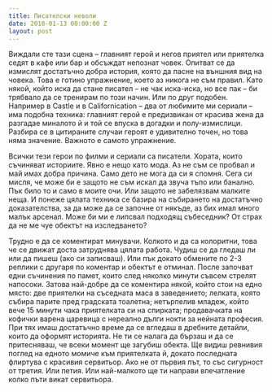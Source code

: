 ```yaml
---
title: Писателски неволи
date: 2010-01-13 00:00:00 Z
layout: post
---
```


<span class="dropcap">В</span>иждали сте тази сцена – главният герой и негов приятел или приятелка седят в кафе или бар и обсъждат непознат човек. Опитват се да измислят достатъчно добра история, която да пасне на външния вид на човека. Това е готино упражнение, което аз никога не съм правил. Като някой, който иска да стане писател – не чак иска-иска, но все пак – би трябвало да се тренирам по този начин. Или по друг подобен. Например в Castle и в Californication – два от любимите ми сериали – има подобна техника: главният герой е предизвикан от красива жена да разгадае миналото й и той се впуска в догадки и полу-измислици. Разбира се в цитираните случаи героят е удивително точен, но това няма значение. Важното е самото упражнение.

Всички тези герои по филми и сериали са писатели. Хората, които съчиняват историите. Явно е нещо като мода. Аз не съм се пробвал и май имах добра причина. Само дето не мога да си я спомня. Сега си мисля, че може би е защото не съм искал да звуча тъпо или банално. Пък било то и само в моите очи. Или защото не забелязвам малките неща. И понеже цялата техника се базира на събирането на достатъчно доказателства, за да може да се започне от някъде, аз бих имал много малък арсенал. Може би ми е липсвал подходящ събеседник? От страх да не ме чуе обектът на изследването?

Трудно е да се коментират минувачи. Колкото и да са колоритни, това че се движат доста затруднява цялата работа. Чудиш се да гледаш ли или да пишеш (ако си записваш). Или пък докато обмените по 2-3 реплики с другаря по коментар и обектът е отминал. После започват едни съчинения по памет, които след няколко минути съвсем стрелят напосоки. Затова най-добре да се коментира някой, който стои на едно място: две приятелки на съседната маса в заведението; лелката, която събира парите пред градската тоалетна; нетърпелив младеж, който вече 15 минути чака приятелката си на спирката; продавачката на кофички варена царевица с нереално дълги нокти за нейната професия. При тях имаш достатъчно време да се вгледаш в дребните детайли, които да оформят историята. Не ти се налага да бързаш и да се притесняваш, че всеки момент ще загубиш обекта. Ще видиш ревнивия поглед на едното момиче към приятелката й, докато последната флиртува с красивия сервитьор. Ако не от първия път, то със сигурност от третия. Или петия. Или най-малкото ще ти направи впечатление колко пъти викат сервитьора.